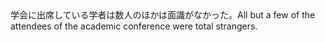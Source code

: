 <tr><td>学会に出席している学者は数人のほかは面識がなかった。<td><tr><tr><td>All but a few of the attendees of the academic conference were total strangers.<td><tr></table>

